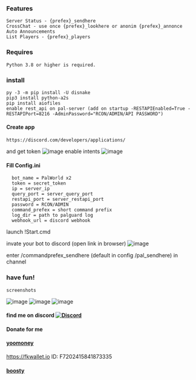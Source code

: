 ### Features
    Server Status - {prefex}_sendhere
    CrossChat - use once {prefex}_lookhere or anonim {prefex}_annonce
    Auto Announcements
    List Players - {prefex}_players
### Requires
    Python 3.8 or higher is required.
### install
    py -3 -m pip install -U disnake
    pip3 install python-a2s
    pip install aiofiles
    enable rest_api on pal-server (add on startup -RESTAPIEnabled=True -RESTAPIPort=8216 -AdminPassword="RCON/ADMIN/API PASSWORD")
#### Create app
    https://discord.com/developers/applications/
and get token
![image](https://github.com/JTNeXuS2/SoulMask.Tools/assets/88918931/1bbc7362-5a92-47c5-a314-d41ec9b4fd36)
enable intents
![image](https://github.com/JTNeXuS2/SoulMask.Tools/assets/88918931/7b8b7f40-3129-4d96-bfe6-b0bea1d80422)
#### Fill Config.ini
      bot_name = PalWorld x2
      token = secret_token
      ip = server_ip
      query_port = server_query_port
      restapi_port = server_restapi_port
      password = RCON/ADMIN
      command_prefex = short command prefix
      log_dir = path to palguard log
      webhook_url = discord webhook
launch !Start.cmd

invate your bot to discord (open link in browser)
![image](https://github.com/JTNeXuS2/SoulMask.Tools/assets/88918931/4d904844-cc7f-4a60-8ddb-5910c2555e23)

enter /commandprefex_sendhere (default in config /pal_sendhere) in channel

### have fun!
    screenshots
![image](https://github.com/user-attachments/assets/c3cdfb97-2568-47d9-b47a-0a8c1cef6dc5)
![image](https://github.com/user-attachments/assets/6006815f-6e30-4b98-9952-f0f430c76fab)
![image](https://github.com/user-attachments/assets/27ba738e-6e9f-4d47-97e7-268337356392)




#### find me on discord [![Discord](https://discordapp.com/api/guilds/626106205122592769/widget.png?style=shield)](https://discord.gg/qYmBmDR)
#### Donate for me
#### [yoomoney](https://yoomoney.ru/to/4100116619431314)
https://fkwallet.io  ID: F7202415841873335
#### [boosty](https://boosty.to/_illidan_)
